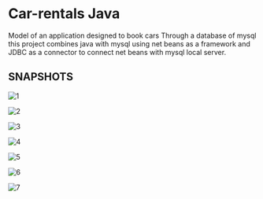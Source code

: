 
# Car-rentals Java
 Model of an application designed to book cars Through a database of mysql this project combines java with mysql using net beans as a framework 
 and JDBC as a connector to connect net beans with mysql local server.
 
## SNAPSHOTS
![1](https://user-images.githubusercontent.com/63945888/130041325-014c9530-2b8f-4cbb-929c-83927b744160.PNG)


![2](https://user-images.githubusercontent.com/63945888/130041336-d71b0fa4-e9ea-4407-a625-13368d38a789.PNG)


![3](https://user-images.githubusercontent.com/63945888/130041350-02cd4881-a991-42dc-8cd7-cb9bd6fd6955.PNG)


![4](https://user-images.githubusercontent.com/63945888/130041357-549cef1a-ead7-49b5-ba5b-766eb4572ea9.PNG)


![5](https://user-images.githubusercontent.com/63945888/130041361-321a42e6-91ad-4b8d-80d7-74ece6c3b1d0.PNG)


![6](https://user-images.githubusercontent.com/63945888/130041372-5a9dc29d-3025-49dc-be61-e94aa79e27eb.PNG)


![7](https://user-images.githubusercontent.com/63945888/130041381-2de81311-f372-4813-a4de-1c0f6e7e6504.PNG)
